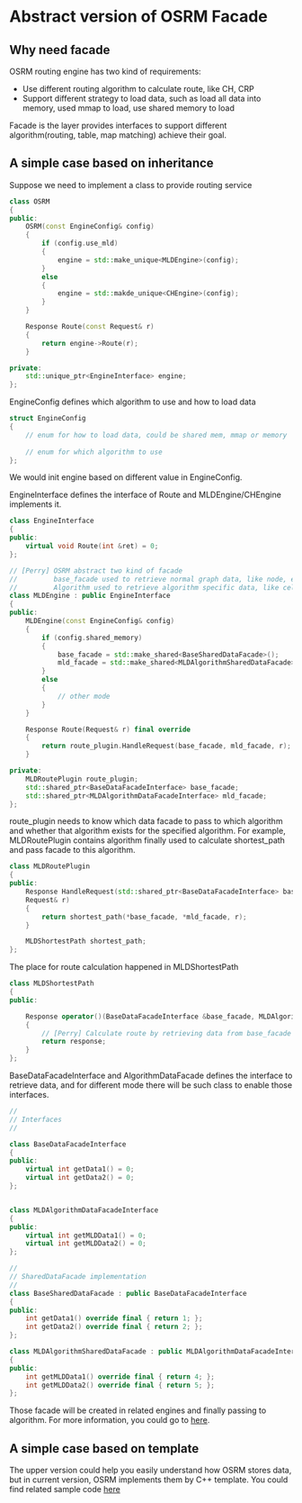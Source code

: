 # Abstract version of OSRM Facade

## Why need facade
OSRM routing engine has two kind of requirements:
- Use different routing algorithm to calculate route, like CH, CRP
- Support different strategy to load data, such as load all data into memory, used mmap to load, use shared memory to load  

Facade is the layer provides interfaces to support different algorithm(routing, table, map matching) achieve their goal.    

## A simple case based on inheritance

Suppose we need to implement a class to provide routing service

```C++
class OSRM
{
public:
    OSRM(const EngineConfig& config)
    {
        if (config.use_mld) 
        {
            engine = std::make_unique<MLDEngine>(config);
        }
        else
        {
            engine = std::makde_unique<CHEngine>(config);
        }
    }

    Response Route(const Request& r)
    {
        return engine->Route(r);
    }

private:
    std::unique_ptr<EngineInterface> engine;
};
```
EngineConfig defines which algorithm to use and how to load data
```C++
struct EngineConfig
{
    // enum for how to load data, could be shared mem, mmap or memory
    
    // enum for which algorithm to use
};
```
We would init engine based on different value in EngineConfig.

EngineInterface defines the interface of Route and MLDEngine/CHEngine implements it.
```c++
class EngineInterface
{
public:
    virtual void Route(int &ret) = 0;
};

// [Perry] OSRM abstract two kind of facade
//         base_facade used to retrieve normal graph data, like node, edge, name
//         Algorithm used to retrieve algorithm specific data, like cell in mld
class MLDEngine : public EngineInterface
{
public:
    MLDEngine(const EngineConfig& config)
    {
        if (config.shared_memory)
        {
            base_facade = std::make_shared<BaseSharedDataFacade>();
            mld_facade = std::make_shared<MLDAlgorithmSharedDataFacade>();
        }
        else
        {
            // other mode
        }
    }

    Response Route(Request& r) final override
    {
        return route_plugin.HandleRequest(base_facade, mld_facade, r);
    }

private:
    MLDRoutePlugin route_plugin;
    std::shared_ptr<BaseDataFacadeInterface> base_facade;
    std::shared_ptr<MLDAlgorithmDataFacadeInterface> mld_facade;
};
```

route_plugin needs to know which data facade to pass to which algorithm and whether that algorithm exists for the specified algorithm.  For example, MLDRoutePlugin contains algorithm finally used to calculate shortest_path and pass facade to this algorithm.

```C++
class MLDRoutePlugin
{
public:
    Response HandleRequest(std::shared_ptr<BaseDataFacadeInterface> base_facade, std::shared_ptr<MLDAlgorithmDataFacadeInterface> mld_facade,
    Request& r)
    {
        return shortest_path(*base_facade, *mld_facade, r);
    }

    MLDShortestPath shortest_path;
};
```

The place for route calculation happened in MLDShortestPath

```C++
class MLDShortestPath
{
public:

    Response operator()(BaseDataFacadeInterface &base_facade, MLDAlgorithmDataFacadeInterface &mld_facade, Request& r)
    {
        // [Perry] Calculate route by retrieving data from base_facade and mld_facade
        return response;
    }
};

```

BaseDataFacadeInterface and AlgorithmDataFacade defines the interface to retrieve data, and for different mode there will be such class to enable those interfaces.  

```C++
//
// Interfaces
//

class BaseDataFacadeInterface
{
public:
    virtual int getData1() = 0;
    virtual int getData2() = 0;
};


class MLDAlgorithmDataFacadeInterface
{
public:
    virtual int getMLDData1() = 0;
    virtual int getMLDData2() = 0;
};

//
// SharedDataFacade implementation
//
class BaseSharedDataFacade : public BaseDataFacadeInterface
{
public:
    int getData1() override final { return 1; };
    int getData2() override final { return 2; };
};

class MLDAlgorithmSharedDataFacade : public MLDAlgorithmDataFacadeInterface
{
public:
    int getMLDData1() override final { return 4; };
    int getMLDData2() override final { return 5; };
};
```

Those facade will be created in related engines and finally passing to algorithm.  For more information, you could go to [here](../references/files/test_inheritance.cpp).


## A simple case based on template
The upper version could help you easily understand how OSRM stores data, but in current version, OSRM implements them by C++ template.  You could find related sample code [here](../references/files/test_template.cpp)






